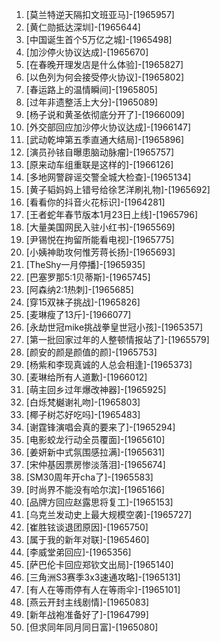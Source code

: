 
1. [莫兰特逆天隔扣文班亚马]-[1965957]
1. [黄仁勋抵达深圳]-[1965644]
1. [中国诞生首个5万亿之城]-[1965498]
1. [加沙停火协议达成]-[1965670]
1. [在春晚开理发店是什么体验]-[1965827]
1. [以色列为何会接受停火协议]-[1965802]
1. [春运路上的温情瞬间]-[1965805]
1. [过年非遗整活上大分]-[1965089]
1. [杨子说和黄圣依彻底分开了]-[1966009]
1. [外交部回应加沙停火协议达成]-[1966147]
1. [武动乾坤第五季直通大结局]-[1965896]
1. [演员孙铱自曝患脑动脉瘤]-[1965757]
1. [原来动车组重联是这样的]-[1966126]
1. [多地网警辟谣交警全城大检查]-[1965134]
1. [黄子韬妈妈上错号给徐艺洋刷礼物]-[1965692]
1. [看看你的抖音火花标识]-[1964281]
1. [王者蛇年春节版本1月23日上线]-[1965796]
1. [大量美国网民入驻小红书]-[1965569]
1. [尹锡悦在拘留所能看电视]-[1965775]
1. [小姨神助攻何惟芳蒋长扬]-[1965693]
1. [TheShy一月停播]-[1965935]
1. [巴塞罗那5:1贝蒂斯]-[1965745]
1. [阿森纳2:1热刺]-[1965685]
1. [穿15双袜子挑战]-[1965826]
1. [麦琳瘦了13斤]-[1966077]
1. [永劫世冠mike挑战拳皇世冠小孩]-[1965357]
1. [第一批回家过年的人整顿情报站了]-[1965579]
1. [颜安的颜是颜值的颜]-[1965753]
1. [杨紫和李现真诚的人总会相逢]-[1965373]
1. [麦琳给所有人道歉]-[1966012]
1. [萌主回乡过年爆改神器]-[1965925]
1. [白烁梵樾谢礼吻]-[1965803]
1. [椰子树芯好吃吗]-[1965483]
1. [谢霆锋演唱会真的要来了]-[1965294]
1. [电影蛟龙行动全员覆面]-[1965610]
1. [姜妍新中式氛围感拉满]-[1965631]
1. [宋仲基因票房惨淡落泪]-[1965674]
1. [SM30周年开cha了]-[1965583]
1. [时尚界不能没有哈尔滨]-[1965166]
1. [品牌方回应赵露思将复工]-[1965153]
1. [乌克兰发动史上最大规模空袭]-[1965727]
1. [崔胜铉谈退团原因]-[1965750]
1. [属于我的新年对联]-[1965460]
1. [李威堂弟回应]-[1965356]
1. [萨巴伦卡回应郑钦文出局]-[1965140]
1. [三角洲S3赛季3x3速通攻略]-[1965131]
1. [有人在等雨停有人在等雨伞]-[1965101]
1. [燕云开封主线剧情]-[1965083]
1. [新年战袍准备好了]-[1964799]
1. [但求同年同月同日富]-[1965080]